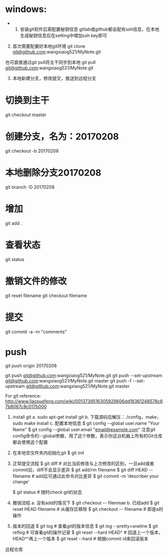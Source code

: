 # windows:
* 1. 安装git软件后需配置秘钥信息
    gitlab或github都会配有ssh信息，在本地生成秘钥信息后在setting中增加ssh key即可   

2. 首次需要配置好本地git环境
git clone git@github.com:wangxiaog521/MyNote.git

也可直接通过git pull将主干同步到本地
git pull git@github.com:wangxiaog521/MyNote.git

3. 本地新建分支，修改提交，推送到远程分支 
# 切换到主干
git checkout master

# 创建分支，名为：20170208
git checkout -b 20170208

# 本地删除分支20170208
git branch -D 20170208

# 增加
git add .

# 查看状态
git status

# 撤销文件的修改
git reset filename
git checkout filename


# 提交
git commit -a -m "comments"

# push
git push origin 20170208

git push git@github.com:wangxiaog521/MyNote.git
git push --set-upstream git@github.com:wangxiaog521/MyNote.git master
git push -f --set-upstream git@github.com:wangxiaog521/MyNote.git master



For git reference: http://www.liaoxuefeng.com/wiki/0013739516305929606dd18361248578c67b8067c8c017b000

1. install git
    a. sudo apt-get install git
    b. 下载源码后解压：./config，make，sudo make install
    c. 配置本地信息
        $ git config --global user.name "Your Name"
        $ git config --global user.email "email@example.com"
        注意git config命令的--global参数，用了这个参数，表示你这台机器上所有的Git仓库都会使用这个配置


1. 在本地空文件夹内初始化git
    $ git init

2. 正常提交流程
    $ git diff # 对比当前修改与上次修改的区别，一旦add或者commit后，diff不会显示差异
    $ git add/rm filename
    $ git diff HEAD -- filename # add后可通过此命令对比差异
    $ git commit -m 'describer your change'

    $ git status # 随时check git的状态

3. 撤销流程
    a. 没有add的情况下
        $ git checkout -- filenmae
    b. 已经add
        $ git reset HEAD filename # 从缓存区移除
        $ git checkout -- filename # 即是a的操作

4. 版本的回退
    $ git log # 查看git的版本信息
    $ git log --pretty=oneline
    $ git reflog # 可查看git的操作记录
    $ git reset --hard HEAD^ # 回退上一个版本，HEAD^^再上一个版本
    $ git reset --hard <commit it> # 根据commit id来回滚版本

远程仓库